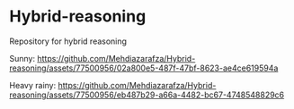 # Hybrid-reasoning
Repository for hybrid reasoning




Sunny:
https://github.com/Mehdiazarafza/Hybrid-reasoning/assets/77500956/02a800e5-487f-47bf-8623-ae4ce619594a



Heavy rainy:
https://github.com/Mehdiazarafza/Hybrid-reasoning/assets/77500956/eb487b29-a66a-4482-bc67-4748548829c6

